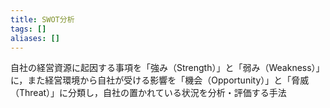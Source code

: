 ```yaml
---
title: SWOT分析
tags: []
aliases: []
---
```

自社の経営資源に起因する事項を「強み（Strength）」と「弱み（Weakness）」に，また経営環境から自社が受ける影響を「機会（Opportunity）」と「脅威（Threat）」に分類し，自社の置かれている状況を分析・評価する手法